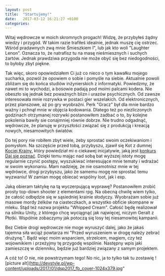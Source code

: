 ```yaml
---
layout: post
title:  "Startujemy!"
date:   2017-03-12 16:21:27 +0100
categories:
---
```

Witaj wędrowcze w moich skromnych progach! Widzę, że przybyłeś żądny wiedzy i przygód. W takim razie trafiłeś idealnie, jednak muszę cię ostrzec. Wśród pradawnych zwą mnie Śmieszkiem I", lub jak kto woli "Laughter Lenon". Oznacza to, że natrafisz tu na masę nieśmiesznych i suchych żartów. Jednak prawdziwa przygoda nie może obyć się bez niedogodności, to byłoby zbyt piękne.

Tak więc, skoro opowiedziałem Ci już co nieco o tym kawałku mojego sucharka, pozwól że opowiem o sobie i pomyśle na siebie. Aktualnie powoli zbliżam się do końca studiów inżynierskich z informatyki. Powiedzmy, że nawet mi to wychodzi, a bosowie padają pod moimi palcami kodera. Nie obeszło się jednak bez poważnych blizn i urazów psychicznych. Od zawsze interesowała mnie rozrywka w postaci gier wszelakich. Od elektronicznych, przez planszowe, aż po gry wyobraźni. Perk "Gracz" był dla mnie bardzo ważny i pchnął mnie w objęcia kodowania. Dlatego też po niezliczonych godzinach otrzymanej rozrywki postanowiłem zadbać o to, by kolejne pokolenia bawiły sie conajmniej równie dobrze. Nie trudno odgadnąć, wędrowcze, że planuję w przyszłości związać się z produkcją i kreacją nowych, niesamowitych światów.

Do tej pory nie robiłem zbyt wiele, żeby sprostać swoim oczekiwaniom i pomysłom. Na szczęście przed tobą, przybyszu, zjawił się Kot z dumnej [Kociej Krainy](http://kot-zrodlowy.pl/), który powiedział mi o ciekawej inicjatywie, jaką jest [konkurs Daj się poznać](http://devstyle.pl/daj-sie-poznac/). Dzięki temu mając nad sobą bat wyższej istoty mogę regularnie czynić postępy, wyszukiwać interesujące mnie tematy i wdrażać w swoim wykonaniu. Mam nadzieję, że nie osamotnisz mnie w tej wędrówce, drogi przybyszu, jako że samemu mogę nie sprostać temu wyzwaniu! W zamian mogę obiecać wspólny loot, jak i exp.

Jaką obieram taktykę na tą wyczerpującą wyprawę? Postanowiłem zrobić prosty top-down shooter z elementami rpg. Na obecną chwilę wiem tylko, że całość odbędzie się w sąsiedniej krainie słodyczy. Wyobrażam sobie już masowe mordy żelków na ciasteczkach, a wszystko obficie skompane w mleku. Stąd też nazwa projektu "Whipped Cream". Całość będę realizował na silniku Unity, z którego chcę wyciągnąć jak najwięcej, niczym Geralt z Płotki. Wspólnie zobaczymy jak potoczą się losy tej niesamowitej kampanii.

Bez Ciebie drogi wędrowcze nie moge wyruszyć dalej, jako że jakaś tajemna siła wciąż powtarza mi "Przed wyruszeniem w drogę należy zebrać drużynę.". Bądź więc moim wsparciem, strzelcem, magiem, czy też wojownikiem i przeżyjmy tę przygodę wspólnie. Następny wpis jaki zamieszczę w dzienniku, będzie już bardziej związany z samym projektem.

A cóż to! O nie, nie powstrzymam tego! No nic, ja to tylko tak tu zostawię ![picture alt](http://devstyle.pl/wp-content/uploads/2017/01/dsp2017_fb_cover-1024x379.jpg"
